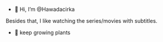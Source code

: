- 👋 Hi, I’m @Hawadacirka

Besides that, I like watching the series/movies with subtitles. 
- 🌱 keep growing plants
